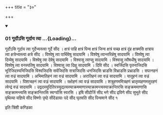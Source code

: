 +++
title = "३०"

+++

<div class="js_include" includetitle="true" newlevelforh1="3" unfilled="" url="/vedAH_yajuH/taittirIyam/sUtram/ApastambaH/shrautam/vishvAsa-prastutiH/16/30/01_gUrdo-si_gUrdAya_tvA.md">
<details open><summary><h3>01 गूर्दोऽसि गूर्दाय त्वा ...{Loading}...</h3></summary>

गूर्दोऽसि गूर्दाय त्वा गूर्देभ्यस्त्वा गूर्दे सीद । क्षत्रं पाहि क्षत्रं पिन्व क्षत्रं जिन्व क्षत्रं यच्छ क्षत्रं दृंह क्षत्रमसि क्षत्राय त्वा क्षत्रेभ्यस्त्वा क्षत्रे सीद । विश्वेषु त्वा पार्थिवेषु सादयामि । विश्वेषु त्वान्तरिक्षेषु सादयामि । विश्वेषु त्वा दिव्येषु सादयामि । विश्वेषु त्वा देवेषु सादयामि । विश्वासु त्वाप्सु सादयामि । विश्वासु त्वौषधीषु सादयामि । विश्वेषु त्वा वनस्पतिषु सादयामि । विश्वासु त्वा दिक्षु सादयामि । दिवि सीद । स्वर्जिदसि पृतनाजिदसि भूरिजिदस्यभिजिदसि विश्वजिदसि सर्वजिदसि सत्राजिदसि धनजिदसि भ्राडसि विभ्राडसि प्रभ्राडसि । सपत्नहनं त्वा वज्रं सादयामि । अभिमातिहनं त्वा वज्रं सादयामि । अरातिहनं त्वा वज्रं सादयामि । यातुहनं त्वा वज्रं सादयामि । पिशाचहनं त्वा वज्रं सादयामि । रक्षोहणं त्वा वज्रं सादयामि । शत्रुहणममित्रहणं भ्रातृव्यहणमसुरहणं त्वेन्द्रं वज्रं सादयामि । उद्वदस्युदितिरस्युद्यत्यस्याक्रममाणास्याक्रामन्त्यस्याक्रान्तिरसि सङ्क्रममाणासि सङ्क्रामन्त्यसि सङ्क्रान्तिरसि स्वर्ग्यासि स्वरसि । इषि सीदोर्जि सीद भगे सीद द्रविणे सीद सुभूते सीद पृथिव्या यज्ञिये सीद विष्णोः पृष्ठे सीदेडायाः पदे सीद घृतवति सीद पिन्वमाने सीद १
</details>
</div>



  
इति त्रिंशी कण्डिका 
